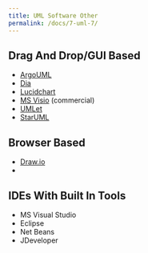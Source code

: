 ```yaml
---
title: UML Software Other
permalink: /docs/7-uml-7/
---
```


## Drag And Drop/GUI Based
* [ArgoUML](http://argouml.org/)
* [Dia](http://wiki.gnome.org/Apps/Dia/)
* [Lucidchart](https://www.lucidchart.com/pages/)
* [MS Visio](https://www.microsoft.com/en/microsoft-365/visio/flowchart-software) (commercial)
* [UMLet](https://www.umlet.com/)
* [StarUML](https://staruml.io/)

## Browser Based
* [Draw.io](https://app.diagrams.net/)
* 

## IDEs With Built In Tools
* MS Visual Studio
* Eclipse
* Net Beans
* JDeveloper